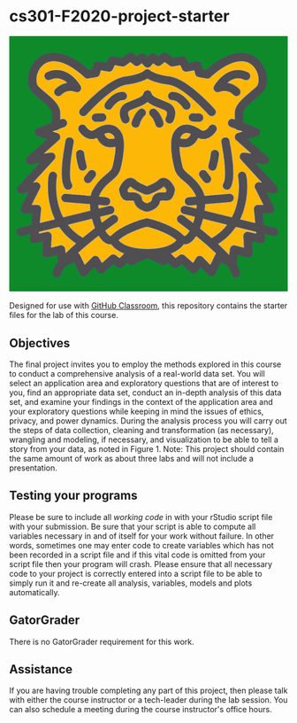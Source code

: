 
# cs301-F2020-project-starter

![Logo](greenCat_cs301.png)

Designed for use with [GitHub Classroom](https://classroom.github.com/), this repository contains the starter files for the lab of this course.

## Objectives
The final project invites you to employ the methods explored in this course to conduct a comprehensive analysis of a real-world data set. You will select an application area and exploratory questions that are of interest to you, find an appropriate data set, conduct an in-depth analysis of this data set, and examine your findings in the context of the application area and your exploratory questions while keeping in mind the issues of ethics, privacy, and power dynamics. During the analysis process you will carry out the steps of data collection, cleaning and transformation (as necessary), wrangling and modeling, if necessary, and visualization to be able to tell a story from your data, as noted in Figure 1. Note: This project should contain the same amount of work as about three labs and will not include a presentation.

## Testing your programs
Please be sure to include all *working code* in with your rStudio script file with your submission. Be sure that your script is able to compute all variables necessary  in and of itself for your work without failure. In other words, sometimes one may enter code to create variables which has not been recorded in a script file and if this vital code is omitted from your script file then your program will crash. Please ensure that all necessary code to your project is correctly entered into a script file to be able to simply run it and re-create all analysis, variables, models and plots automatically.

## GatorGrader
There is no GatorGrader requirement for this work.


## Assistance
If you are having trouble completing any part of this project, then please talk with either the course instructor or a tech-leader during the lab session. You can also schedule a meeting during the course instructor's office hours.
